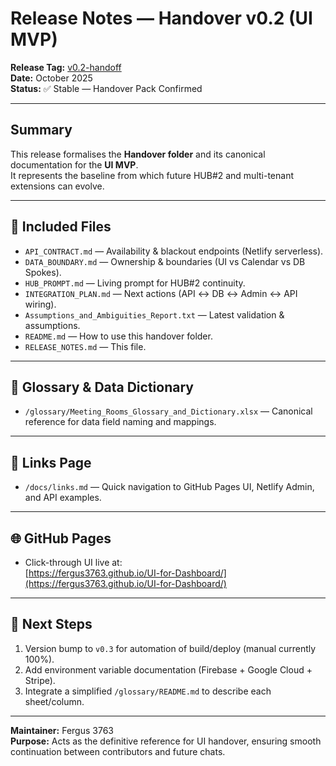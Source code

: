 # Release Notes — Handover v0.2 (UI MVP)

**Release Tag:** [v0.2-handoff](https://github.com/Fergus3763/UI-for-Dashboard/releases/tag/v0.2-handoff)  
**Date:** October 2025  
**Status:** ✅ Stable — Handover Pack Confirmed

---

## Summary
This release formalises the **Handover folder** and its canonical documentation for the **UI MVP**.  
It represents the baseline from which future HUB#2 and multi-tenant extensions can evolve.

---

## 📁 Included Files

- `API_CONTRACT.md` — Availability & blackout endpoints (Netlify serverless).  
- `DATA_BOUNDARY.md` — Ownership & boundaries (UI vs Calendar vs DB Spokes).  
- `HUB_PROMPT.md` — Living prompt for HUB#2 continuity.  
- `INTEGRATION_PLAN.md` — Next actions (API ↔ DB ↔ Admin ↔ API wiring).  
- `Assumptions_and_Ambiguities_Report.txt` — Latest validation & assumptions.  
- `README.md` — How to use this handover folder.  
- `RELEASE_NOTES.md` — This file.

---

## 🧾 Glossary & Data Dictionary
- `/glossary/Meeting_Rooms_Glossary_and_Dictionary.xlsx` — Canonical reference for data field naming and mappings.

---

## 🔗 Links Page
- `/docs/links.md` — Quick navigation to GitHub Pages UI, Netlify Admin, and API examples.

---

## 🌐 GitHub Pages
- Click-through UI live at:  
  [https://fergus3763.github.io/UI-for-Dashboard/](https://fergus3763.github.io/UI-for-Dashboard/)

---

## 🧭 Next Steps
1. Version bump to `v0.3` for automation of build/deploy (manual currently 100%).  
2. Add environment variable documentation (Firebase + Google Cloud + Stripe).  
3. Integrate a simplified `/glossary/README.md` to describe each sheet/column.  

---

**Maintainer:** Fergus 3763  
**Purpose:** Acts as the definitive reference for UI handover, ensuring smooth continuation between contributors and future chats.
